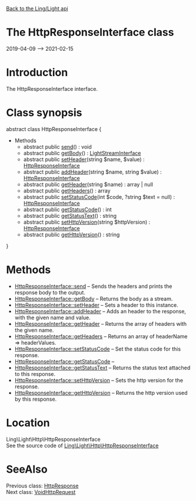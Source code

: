 [Back to the Ling/Light api](https://github.com/lingtalfi/Light/blob/master/doc/api/Ling/Light.md)



The HttpResponseInterface class
================
2019-04-09 --> 2021-02-15






Introduction
============

The HttpResponseInterface interface.



Class synopsis
==============


abstract class <span class="pl-k">HttpResponseInterface</span>  {

- Methods
    - abstract public [send](https://github.com/lingtalfi/Light/blob/master/doc/api/Ling/Light/Http/HttpResponseInterface/send.md)() : void
    - abstract public [getBody](https://github.com/lingtalfi/Light/blob/master/doc/api/Ling/Light/Http/HttpResponseInterface/getBody.md)() : [LightStreamInterface](https://github.com/lingtalfi/Light/blob/master/doc/api/Ling/Light/Stream/LightStreamInterface.md)
    - abstract public [setHeader](https://github.com/lingtalfi/Light/blob/master/doc/api/Ling/Light/Http/HttpResponseInterface/setHeader.md)(string $name, $value) : [HttpResponseInterface](https://github.com/lingtalfi/Light/blob/master/doc/api/Ling/Light/Http/HttpResponseInterface.md)
    - abstract public [addHeader](https://github.com/lingtalfi/Light/blob/master/doc/api/Ling/Light/Http/HttpResponseInterface/addHeader.md)(string $name, string $value) : [HttpResponseInterface](https://github.com/lingtalfi/Light/blob/master/doc/api/Ling/Light/Http/HttpResponseInterface.md)
    - abstract public [getHeader](https://github.com/lingtalfi/Light/blob/master/doc/api/Ling/Light/Http/HttpResponseInterface/getHeader.md)(string $name) : array | null
    - abstract public [getHeaders](https://github.com/lingtalfi/Light/blob/master/doc/api/Ling/Light/Http/HttpResponseInterface/getHeaders.md)() : array
    - abstract public [setStatusCode](https://github.com/lingtalfi/Light/blob/master/doc/api/Ling/Light/Http/HttpResponseInterface/setStatusCode.md)(int $code, ?string $text = null) : [HttpResponseInterface](https://github.com/lingtalfi/Light/blob/master/doc/api/Ling/Light/Http/HttpResponseInterface.md)
    - abstract public [getStatusCode](https://github.com/lingtalfi/Light/blob/master/doc/api/Ling/Light/Http/HttpResponseInterface/getStatusCode.md)() : int
    - abstract public [getStatusText](https://github.com/lingtalfi/Light/blob/master/doc/api/Ling/Light/Http/HttpResponseInterface/getStatusText.md)() : string
    - abstract public [setHttpVersion](https://github.com/lingtalfi/Light/blob/master/doc/api/Ling/Light/Http/HttpResponseInterface/setHttpVersion.md)(string $httpVersion) : [HttpResponseInterface](https://github.com/lingtalfi/Light/blob/master/doc/api/Ling/Light/Http/HttpResponseInterface.md)
    - abstract public [getHttpVersion](https://github.com/lingtalfi/Light/blob/master/doc/api/Ling/Light/Http/HttpResponseInterface/getHttpVersion.md)() : string

}






Methods
==============

- [HttpResponseInterface::send](https://github.com/lingtalfi/Light/blob/master/doc/api/Ling/Light/Http/HttpResponseInterface/send.md) &ndash; Sends the headers and prints the response body to the output.
- [HttpResponseInterface::getBody](https://github.com/lingtalfi/Light/blob/master/doc/api/Ling/Light/Http/HttpResponseInterface/getBody.md) &ndash; Returns the body as a stream.
- [HttpResponseInterface::setHeader](https://github.com/lingtalfi/Light/blob/master/doc/api/Ling/Light/Http/HttpResponseInterface/setHeader.md) &ndash; Sets a header to this instance.
- [HttpResponseInterface::addHeader](https://github.com/lingtalfi/Light/blob/master/doc/api/Ling/Light/Http/HttpResponseInterface/addHeader.md) &ndash; Adds an header to the response, with the given name and value.
- [HttpResponseInterface::getHeader](https://github.com/lingtalfi/Light/blob/master/doc/api/Ling/Light/Http/HttpResponseInterface/getHeader.md) &ndash; Returns the array of headers with the given name.
- [HttpResponseInterface::getHeaders](https://github.com/lingtalfi/Light/blob/master/doc/api/Ling/Light/Http/HttpResponseInterface/getHeaders.md) &ndash; Returns an array of headerName => headerValues.
- [HttpResponseInterface::setStatusCode](https://github.com/lingtalfi/Light/blob/master/doc/api/Ling/Light/Http/HttpResponseInterface/setStatusCode.md) &ndash; Set the status code for this response.
- [HttpResponseInterface::getStatusCode](https://github.com/lingtalfi/Light/blob/master/doc/api/Ling/Light/Http/HttpResponseInterface/getStatusCode.md) &ndash; 
- [HttpResponseInterface::getStatusText](https://github.com/lingtalfi/Light/blob/master/doc/api/Ling/Light/Http/HttpResponseInterface/getStatusText.md) &ndash; Returns the status text attached to this response.
- [HttpResponseInterface::setHttpVersion](https://github.com/lingtalfi/Light/blob/master/doc/api/Ling/Light/Http/HttpResponseInterface/setHttpVersion.md) &ndash; Sets the http version for the response.
- [HttpResponseInterface::getHttpVersion](https://github.com/lingtalfi/Light/blob/master/doc/api/Ling/Light/Http/HttpResponseInterface/getHttpVersion.md) &ndash; Returns the http version used by this response.





Location
=============
Ling\Light\Http\HttpResponseInterface<br>
See the source code of [Ling\Light\Http\HttpResponseInterface](https://github.com/lingtalfi/Light/blob/master/Http/HttpResponseInterface.php)



SeeAlso
==============
Previous class: [HttpResponse](https://github.com/lingtalfi/Light/blob/master/doc/api/Ling/Light/Http/HttpResponse.md)<br>Next class: [VoidHttpRequest](https://github.com/lingtalfi/Light/blob/master/doc/api/Ling/Light/Http/VoidHttpRequest.md)<br>
